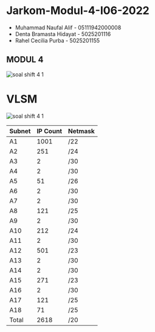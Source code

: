 # Jarkom-Modul-4-I06-2022

- Muhammad Naufal Alif - 05111942000008
- Denta Bramasta Hidayat - 5025201116
- Rahel Cecilia Purba - 5025201155

MODUL 4
---
![soal shift 4 1](https://user-images.githubusercontent.com/112471006/203229401-542b0a44-7c21-4f82-b5ad-d959b600ab44.png)


# VLSM
![soal shift 4 1](https://user-images.githubusercontent.com/112471006/204075156-7aab9b73-b533-4454-b974-8f19314f545a.png)

| Subnet | IP Count  | Netmask |
| ------- | --- | --- |
|A1 | 1001 | /22 |
|A2 | 251 | /24 |
|A3 | 2 | /30 |
|A4 | 2 | /30 |
|A5 | 51 | /26 |
|A6 | 2 | /30 |
|A7 | 2 | /30 |
|A8 | 121 | /25 |
|A9 | 2 | /30 |
|A10 | 212 | /24 |
|A11 | 2 | /30 |
|A12 | 501 | /23 |
|A13 | 2 | /30 |
|A14 | 2 | /30|
|A15 | 271 | /23 |
|A16 | 2 | /30 |
|A17 | 121 | /25 |
|A18 | 71 | /25 |
|Total | 2618 | /20|

